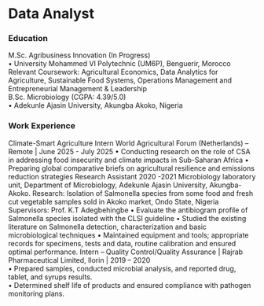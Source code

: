 # Data Analyst

### Education
M.Sc. Agribusiness Innovation 	 	 	 	 	 	 	(In Progress)  
•	University Mohammed VI Polytechnic (UM6P), Benguerir, Morocco  
Relevant Coursework: Agricultural Economics, Data Analytics for Agriculture, Sustainable Food 
Systems, Operations Management and Entrepreneurial Management & Leadership  
B.Sc. Microbiology (CGPA: 4.39/5.0)  
•	Adekunle Ajasin University, Akungba Akoko, Nigeria  
### Work Experience 
Climate-Smart Agriculture Intern
World Agricultural Forum (Netherlands) – Remote | June 2025 - July 2025
•	Conducting research on the role of CSA in addressing food insecurity and climate impacts in Sub-Saharan Africa
•	Preparing global comparative briefs on agricultural resilience and emissions reduction strategies
Research Assistant 									2020 -2021 
Microbiology laboratory unit, Department of Microbiology, Adekunle Ajasin University, Akungba-Akoko. 
Research: Isolation of Salmonella species from some food and fresh cut vegetable samples sold in Akoko market, Ondo State, Nigeria 
Supervisors: Prof. K.T Adegbehingbe 
•	Evaluate the antibiogram profile of Salmonella species isolated with the CLSI guideline 
•	Studied the existing literature on Salmonella detection, characterization and basic microbiological techniques 
•	Maintained equipment and tools; appropriate records for specimens, tests and data, routine calibration and ensured optimal performance. 
Intern – Quality Control/Quality Assurance | Rajrab Pharmaceutical Limited, Ilorin | 2019 – 2020  
•	Prepared samples, conducted microbial analysis, and reported drug, tablet, and syrups results.  
•	Determined shelf life of products and ensured compliance with pathogen monitoring plans.  
